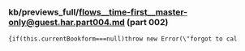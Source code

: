 ### kb/previews_full/flows__time-first__master-only@guest.har.part004.md (part 002)

```md
{if(this.currentBookform===null)throw new Error(\"forgot to cal
```

```
